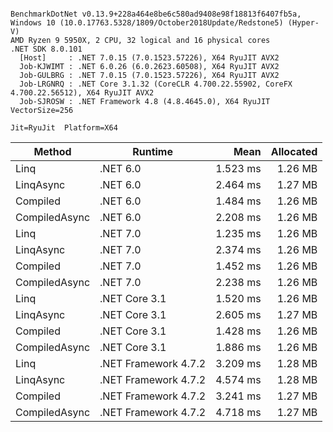 ```

BenchmarkDotNet v0.13.9+228a464e8be6c580ad9408e98f18813f6407fb5a, Windows 10 (10.0.17763.5328/1809/October2018Update/Redstone5) (Hyper-V)
AMD Ryzen 9 5950X, 2 CPU, 32 logical and 16 physical cores
.NET SDK 8.0.101
  [Host]     : .NET 7.0.15 (7.0.1523.57226), X64 RyuJIT AVX2
  Job-KJWIMT : .NET 6.0.26 (6.0.2623.60508), X64 RyuJIT AVX2
  Job-GULBRG : .NET 7.0.15 (7.0.1523.57226), X64 RyuJIT AVX2
  Job-LRGNRQ : .NET Core 3.1.32 (CoreCLR 4.700.22.55902, CoreFX 4.700.22.56512), X64 RyuJIT AVX2
  Job-SJROSW : .NET Framework 4.8 (4.8.4645.0), X64 RyuJIT VectorSize=256

Jit=RyuJit  Platform=X64  

```
| Method        | Runtime              | Mean     | Allocated |
|-------------- |--------------------- |---------:|----------:|
| Linq          | .NET 6.0             | 1.523 ms |   1.26 MB |
| LinqAsync     | .NET 6.0             | 2.464 ms |   1.27 MB |
| Compiled      | .NET 6.0             | 1.484 ms |   1.26 MB |
| CompiledAsync | .NET 6.0             | 2.208 ms |   1.26 MB |
| Linq          | .NET 7.0             | 1.235 ms |   1.26 MB |
| LinqAsync     | .NET 7.0             | 2.374 ms |   1.26 MB |
| Compiled      | .NET 7.0             | 1.452 ms |   1.26 MB |
| CompiledAsync | .NET 7.0             | 2.238 ms |   1.26 MB |
| Linq          | .NET Core 3.1        | 1.520 ms |   1.26 MB |
| LinqAsync     | .NET Core 3.1        | 2.605 ms |   1.27 MB |
| Compiled      | .NET Core 3.1        | 1.428 ms |   1.26 MB |
| CompiledAsync | .NET Core 3.1        | 1.886 ms |   1.26 MB |
| Linq          | .NET Framework 4.7.2 | 3.209 ms |   1.28 MB |
| LinqAsync     | .NET Framework 4.7.2 | 4.574 ms |   1.28 MB |
| Compiled      | .NET Framework 4.7.2 | 3.241 ms |   1.27 MB |
| CompiledAsync | .NET Framework 4.7.2 | 4.718 ms |   1.27 MB |
